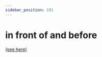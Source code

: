 ```yaml
---
sidebar_position: 191
---
```


# in front of and before

[(see here)](./before-preposition-and-in-front-of)
